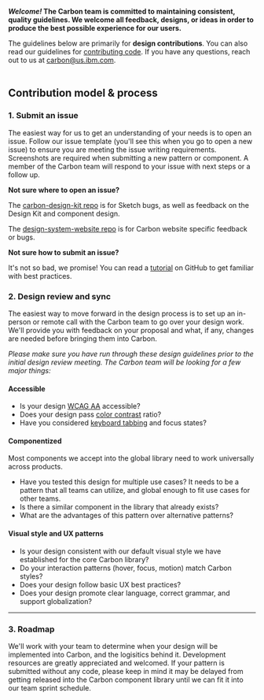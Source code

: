 **_Welcome!_ The Carbon team is committed to maintaining consistent, quality guidelines. We welcome all feedback, designs, or ideas in order to produce the best possible experience for our users.**

The guidelines below are primarily for **design contributions**. You can also read our guidelines for [contributing code](https://github.com/ibm/carbon-components/blob/master/docs/contributing.md). If you have any questions, reach out to us at carbon@us.ibm.com.
<br> <br>

## Contribution model & process

### 1. Submit an issue

The easiest way for us to get an understanding of your needs is to open an issue. Follow our issue template (you'll see this when you go to open a new issue) to ensure you are meeting the issue writing requirements. Screenshots are required when submitting a new pattern or component. A member of the Carbon team will respond to your issue with next steps or a follow up.

**Not sure where to open an issue?**

The [carbon-design-kit repo](https://github.com/ibm/carbon-design-kit) is for Sketch bugs, as well as feedback on the Design Kit and component design.

The [design-system-website repo](https://github.com/ibm/design-system-website) is for Carbon website specific feedback or bugs.

**Not sure how to submit an issue?**

It's not so bad, we promise! You can read a [tutorial](https://help.github.com/articles/creating-an-issue/) on GitHub to get familiar with best practices.

### 2. Design review and sync

The easiest way to move forward in the design process is to set up an in-person or remote call with the Carbon team to go over your design work. We'll provide you with feedback on your proposal and what, if any, changes are needed before bringing them into Carbon.

_Please make sure you have run through these design guidelines prior to the initial design review meeting. The Carbon team will be looking for a few major things:_

#### Accessible

* Is your design [WCAG AA](https://www.w3.org/WAI/WCAG20/quickref/) accessible?
* Does your design pass [color contrast](https://www.w3.org/TR/UNDERSTANDING-WCAG20/visual-audio-contrast-contrast.html) ratio?
* Have you considered [keyboard tabbing](/guidelines/accessibility) and focus states?

#### Componentized

Most components we accept into the global library need to work universally across products.

* Have you tested this design for multiple use cases? It needs to be a pattern that all teams can utilize, and global enough to fit use cases for other teams.
* Is there a similar component in the library that already exists?
* What are the advantages of this pattern over alternative patterns?

#### Visual style and UX patterns

* Is your design consistent with our default visual style we have established for the core Carbon library?
* Do your interaction patterns (hover, focus, motion) match Carbon styles?
* Does your design follow basic UX best practices?
* Does your design promote clear language, correct grammar, and support globalization?

<hr>

### 3. Roadmap

We'll work with your team to determine when your design will be implemented into Carbon, and the logisitics behind it. Development resources are greatly appreciated and welcomed. If your pattern is submitted without any code, please keep in mind it may be delayed from getting released into the Carbon component library until we can fit it into our team sprint schedule.
